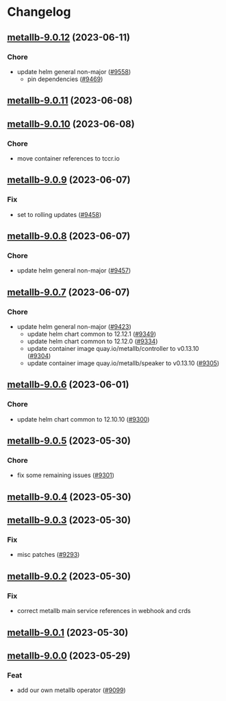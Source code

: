 # Changelog



## [metallb-9.0.12](https://github.com/truecharts/charts/compare/metallb-9.0.11...metallb-9.0.12) (2023-06-11)

### Chore

- update helm general non-major ([#9558](https://github.com/truecharts/charts/issues/9558))
  - pin dependencies ([#9469](https://github.com/truecharts/charts/issues/9469))
  
  


## [metallb-9.0.11](https://github.com/truecharts/charts/compare/metallb-9.0.10...metallb-9.0.11) (2023-06-08)




## [metallb-9.0.10](https://github.com/truecharts/charts/compare/metallb-9.0.9...metallb-9.0.10) (2023-06-08)

### Chore

- move container references to tccr.io
  
  


## [metallb-9.0.9](https://github.com/truecharts/charts/compare/metallb-9.0.8...metallb-9.0.9) (2023-06-07)

### Fix

- set to rolling updates ([#9458](https://github.com/truecharts/charts/issues/9458))
  
  


## [metallb-9.0.8](https://github.com/truecharts/charts/compare/metallb-9.0.7...metallb-9.0.8) (2023-06-07)

### Chore

- update helm general non-major ([#9457](https://github.com/truecharts/charts/issues/9457))
  
  


## [metallb-9.0.7](https://github.com/truecharts/charts/compare/metallb-9.0.6...metallb-9.0.7) (2023-06-07)

### Chore

- update helm general non-major ([#9423](https://github.com/truecharts/charts/issues/9423))
  - update helm chart common to 12.12.1 ([#9349](https://github.com/truecharts/charts/issues/9349))
  - update helm chart common to 12.12.0 ([#9334](https://github.com/truecharts/charts/issues/9334))
  - update container image quay.io/metallb/controller to v0.13.10 ([#9304](https://github.com/truecharts/charts/issues/9304))
  - update container image quay.io/metallb/speaker to v0.13.10 ([#9305](https://github.com/truecharts/charts/issues/9305))
  
  


## [metallb-9.0.6](https://github.com/truecharts/charts/compare/metallb-9.0.5...metallb-9.0.6) (2023-06-01)

### Chore

- update helm chart common to 12.10.10 ([#9300](https://github.com/truecharts/charts/issues/9300))
  
  


## [metallb-9.0.5](https://github.com/truecharts/charts/compare/metallb-9.0.4...metallb-9.0.5) (2023-05-30)

### Chore

- fix some remaining issues ([#9301](https://github.com/truecharts/charts/issues/9301))
  
  


## [metallb-9.0.4](https://github.com/truecharts/charts/compare/metallb-9.0.3...metallb-9.0.4) (2023-05-30)




## [metallb-9.0.3](https://github.com/truecharts/charts/compare/metallb-9.0.2...metallb-9.0.3) (2023-05-30)

### Fix

- misc patches ([#9293](https://github.com/truecharts/charts/issues/9293))
  
  


## [metallb-9.0.2](https://github.com/truecharts/charts/compare/metallb-9.0.1...metallb-9.0.2) (2023-05-30)

### Fix

- correct metallb main service references in webhook and crds
  
  


## [metallb-9.0.1](https://github.com/truecharts/charts/compare/metallb-9.0.0...metallb-9.0.1) (2023-05-30)




## [metallb-9.0.0](https://github.com/truecharts/charts/compare/metallb-8.0.32...metallb-9.0.0) (2023-05-29)

### Feat

- add our own metallb operator ([#9099](https://github.com/truecharts/charts/issues/9099))
  
  
